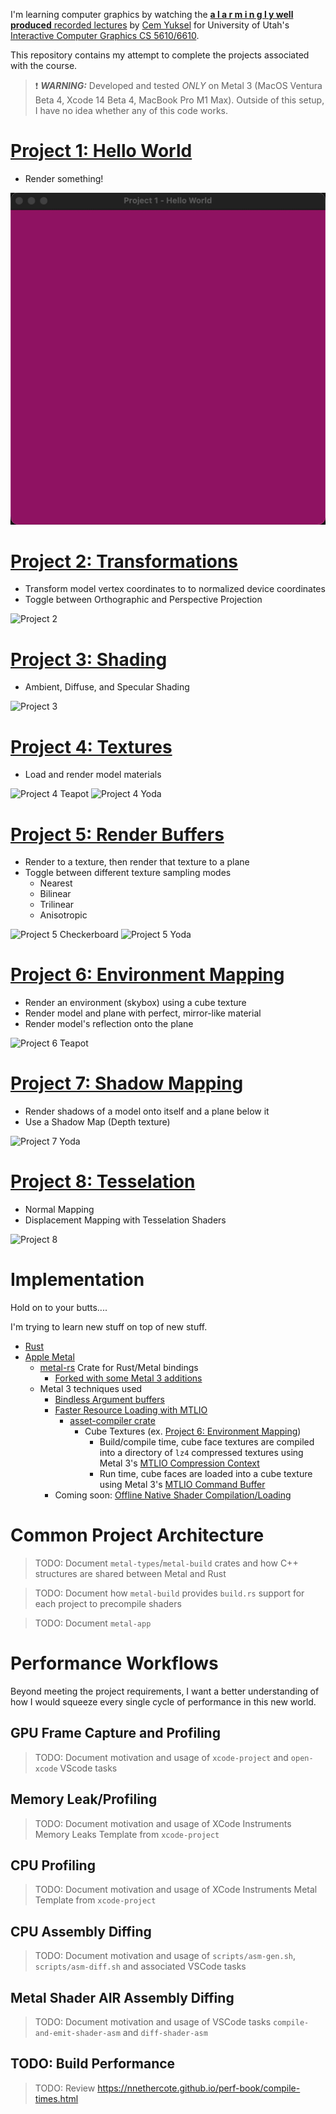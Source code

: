 I'm learning computer graphics by watching the [**a l a r m i n g l y well produced** recorded lectures](https://www.youtube.com/playlist?list=PLplnkTzzqsZS3R5DjmCQsqupu43oS9CFN) by [Cem Yuksel](http://www.cemyuksel.com/) for University of Utah's [Interactive Computer Graphics CS 5610/6610](https://graphics.cs.utah.edu/courses/cs6610/spring2022/).

This repository contains my attempt to complete the projects associated with the course.

> :exclamation: **_WARNING:_** Developed and tested *ONLY* on Metal 3 (MacOS Ventura Beta 4, Xcode 14 Beta 4, MacBook Pro M1 Max). Outside of this setup, I have no idea whether any of this code works.

# [Project 1: Hello World](./proj-1-hello-world/)

- Render something!

![Project 1](./proj-1-hello-world/p1.gif)


# [Project 2: Transformations](./proj-2-transformations/)

- Transform model vertex coordinates to to normalized device coordinates
- Toggle between Orthographic and Perspective Projection

![Project 2](./proj-2-transformations/p2.gif)


# [Project 3: Shading](./proj-3-shading/)

- Ambient, Diffuse, and Specular Shading

![Project 3](./proj-3-shading/p3.gif)


# [Project 4: Textures](./proj-4-textures/)

- Load and render model materials

![Project 4 Teapot](./proj-4-textures/p4.gif)
![Project 4 Yoda](./proj-4-textures/p4-yoda.gif)


# [Project 5: Render Buffers](./proj-5-render-buffers/)

- Render to a texture, then render that texture to a plane
- Toggle between different texture sampling modes
    - Nearest
    - Bilinear
    - Trilinear
    - Anisotropic

![Project 5 Checkerboard](./proj-5-render-buffers/p5-checkerboard.gif)
![Project 5 Yoda](./proj-5-render-buffers/p5-yoda.gif)


# [Project 6: Environment Mapping](./proj-6-environment-mapping/)

- Render an environment (skybox) using a cube texture
- Render model and plane with perfect, mirror-like material
- Render model's reflection onto the plane

![Project 6 Teapot](./proj-6-environment-mapping/p6-teapot.gif)


# [Project 7: Shadow Mapping](./proj-7-shadow-mapping/)

- Render shadows of a model onto itself and a plane below it
- Use a Shadow Map (Depth texture)

![Project 7 Yoda](./proj-7-shadow-mapping/p7-yoda.gif)


# [Project 8: Tesselation](./proj-8-tesselation/)

- Normal Mapping
- Displacement Mapping with Tesselation Shaders

![Project 8](./proj-8-tesselation/p8.gif)


# Implementation

Hold on to your butts....

I'm trying to learn new stuff on top of new stuff.

- [Rust](https://www.rust-lang.org/)
- [Apple Metal](https://developer.apple.com/metal/)
    - [metal-rs](https://github.com/gfx-rs/metal-rs) Crate for Rust/Metal bindings
        - [Forked with some Metal 3 additions](https://github.com/gfx-rs/metal-rs/compare/master...peterwmwong:metal3)
    - Metal 3 techniques used
        - [Bindless Argument buffers](https://developer.apple.com/videos/play/wwdc2022/10101/)
        - [Faster Resource Loading with MTLIO](https://developer.apple.com/videos/play/wwdc2022/10104/)
            - [asset-compiler crate](./asset-compiler/)
                - Cube Textures (ex. [Project 6: Environment Mapping](./proj-6-environment-mapping/))
                    - Build/compile time, cube face textures are compiled into a directory of `lz4` compressed textures using Metal 3's [MTLIO Compression Context](https://developer.apple.com/documentation/metal/3951235-mtlioflushanddestroycompressionc)
                    - Run time, cube faces are loaded into a cube texture using Metal 3's [MTLIO Command Buffer](https://developer.apple.com/documentation/metal/resource_loading)
        - Coming soon: [Offline Native Shader Compilation/Loading](https://developer.apple.com/videos/play/wwdc2022/10102/)

# Common Project Architecture

> TODO: Document `metal-types`/`metal-build` crates and how C++ structures are shared between Metal and Rust

> TODO: Document how `metal-build` provides `build.rs` support for each project to precompile shaders

> TODO: Document `metal-app`

# Performance Workflows

Beyond meeting the project requirements, I want a better understanding of how I would squeeze every single cycle of performance in this new world.

## GPU Frame Capture and Profiling

> TODO: Document motivation and usage of `xcode-project` and `open-xcode` VScode tasks

## Memory Leak/Profiling

> TODO: Document motivation and usage of XCode Instruments Memory Leaks Template from `xcode-project`

## CPU Profiling

> TODO: Document motivation and usage of XCode Instruments Metal Template from `xcode-project`

## CPU Assembly Diffing

> TODO: Document motivation and usage of `scripts/asm-gen.sh`, `scripts/asm-diff.sh` and associated VSCode tasks

## Metal Shader AIR Assembly Diffing

> TODO: Document motivation and usage of VSCode tasks `compile-and-emit-shader-asm` and `diff-shader-asm`

## TODO: Build Performance

> TODO: Review https://nnethercote.github.io/perf-book/compile-times.html

